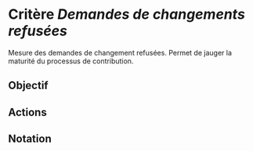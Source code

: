 # Critère *Demandes de changements refusées*
Mesure des demandes de changement refusées. Permet de jauger la maturité du processus de contribution.

## Objectif


## Actions


## Notation